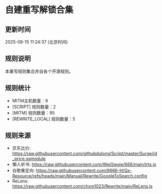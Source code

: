 # 自建重写解锁合集

## 更新时间
2025-08-15 11:24:37 (北京时间)

## 规则说明
本重写规则集合并自各个开源规则。

## 规则统计
- MITM主机数量：9
- [SCRIPT] 规则数量：2
- [MITM] 规则数量：95
- [REWRITE_LOCAL] 规则数量：5


## 规则来源
- 京东比价: https://raw.githubusercontent.com/githubdulong/Script/master/Surge/jd_price.sgmodule
- 懒人听书: https://raw.githubusercontent.com/WeiGiegie/666/main/lrts.js
- 谷歌重定向: https://raw.githubusercontent.com/6666-H/Qx-Resource/refs/heads/main/Manual/Rewrite/GoogleToSearch.config
- ReLens: https://raw.githubusercontent.com/chxm1023/Rewrite/main/ReLens.js
